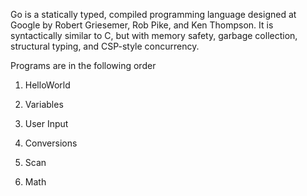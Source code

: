 Go is a statically typed, compiled programming language designed at Google by Robert Griesemer, Rob Pike, and Ken Thompson. It is syntactically similar to C, but with memory safety, garbage collection, structural typing, and CSP-style concurrency.

Programs are in the following order

1. HelloWorld

2. Variables

3. User Input

4. Conversions

5. Scan

6. Math